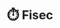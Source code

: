---
title: "⏱️ Fisec"
image: null
release: 2020
link: https://itch.gerardgascon.com/fisec
description: null
short-description: Silly mini-games that switch every five seconds.
remarkable: false
---